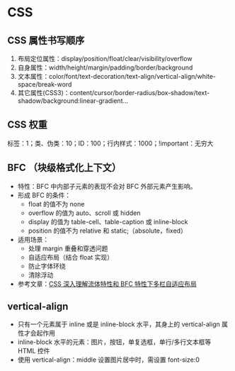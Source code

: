 # CSS

## CSS 属性书写顺序

1. 布局定位属性：display/position/float/clear/visibility/overflow
2. 自身属性：width/height/margin/padding/border/background
3. 文本属性：color/font/text-decoration/text-align/vertical-align/white-space/break-word
4. 其它属性(CSS3)：content/cursor/border-radius/box-shadow/text-shadow/background:linear-gradient...

## CSS 权重

标签：1；类、伪类：10；ID：100；行内样式：1000；!important：无穷大

## BFC （块级格式化上下文）

- 特性：BFC 中内部子元素的表现不会对 BFC 外部元素产生影响。
- 形成 BFC 的条件：
  - float 的值不为 none
  - overflow 的值为 auto、scroll 或 hidden
  - display 的值为 table-cell、table-caption 或 inline-block
  - position 的值不为 relative 和 static;（absolute，fixed）
- 适用场景：
  - 处理 margin 重叠和穿透问题
  - 自适应布局（结合 float 实现）
  - 防止字体环绕
  - 清除浮动
- 参考文章：[CSS 深入理解流体特性和 BFC 特性下多栏自适应布局](https://www.zhangxinxu.com/wordpress/2015/02/css-deep-understand-flow-bfc-column-two-auto-layout/)

## vertical-align

- 只有一个元素属于 inline 或是 inline-block 水平，其身上的 vertical-align 属性才会起作用
- inline-block 水平的元素：图片，按钮，单复选框，单行/多行文本框等 HTML 控件
- 使用 vertical-align：middle 设置图片居中时，需设置 font-size:0
